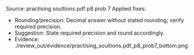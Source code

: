 Source: practising soultions.pdf p8 prob 7
Applied fixes:
- Rounding/precision: Decimal answer without stated rounding; verify required precision.
- Suggestion: State required precision and round accordingly.
- Evidence: ./review_out/evidence/practising_soultions.pdf_p8_prob7_bottom.png